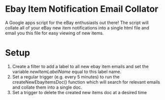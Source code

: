 # Ebay Item Notification Email Collator

A Google apps script for the eBay enthusiasts out there! The script will collate
all of your eBay new item notifications into a single html file and email you
this file for easy viewing of new items.

# Setup
1. Create a filter to add a label to all new ebay item emails and set the
variable _newItemLabelName_ equal to this label name.
2. Set a regular trigger (e.g. every 5 minutes) to run the
createNewEbayItemsDoc() function which will search for relevant emails and
collate them into a single doc.
3. Set a trigger to delete the created new items doc at a desired time
